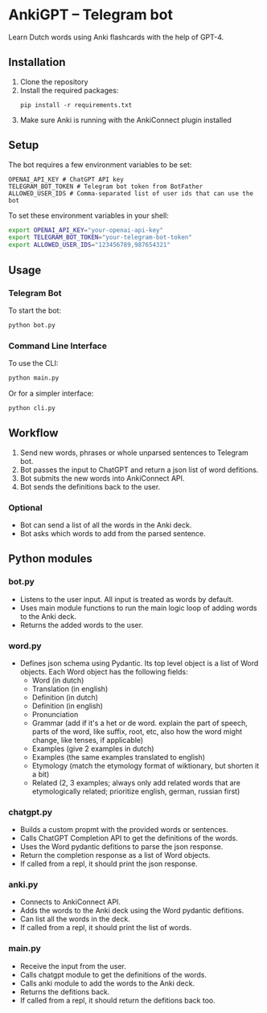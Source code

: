 # AnkiGPT – Telegram bot

Learn Dutch words using Anki flashcards with the help of GPT-4.

## Installation

1. Clone the repository
2. Install the required packages:
   ```
   pip install -r requirements.txt
   ```
3. Make sure Anki is running with the AnkiConnect plugin installed

## Setup

The bot requires a few environment variables to be set:

```
OPENAI_API_KEY # ChatGPT API key
TELEGRAM_BOT_TOKEN # Telegram bot token from BotFather
ALLOWED_USER_IDS # Comma-separated list of user ids that can use the bot
```

To set these environment variables in your shell:

```bash
export OPENAI_API_KEY="your-openai-api-key"
export TELEGRAM_BOT_TOKEN="your-telegram-bot-token"
export ALLOWED_USER_IDS="123456789,987654321"
```

## Usage

### Telegram Bot

To start the bot:

```bash
python bot.py
```

### Command Line Interface

To use the CLI:

```bash
python main.py
```

Or for a simpler interface:

```bash
python cli.py
```

## Workflow

1. Send new words, phrases or whole unparsed sentences to Telegram bot.
2. Bot passes the input to ChatGPT and return a json list of word defitions.
3. Bot submits the new words into AnkiConnect API.
4. Bot sends the definitions back to the user.

### Optional

- Bot can send a list of all the words in the Anki deck.
- Bot asks which words to add from the parsed sentence.


## Python modules

### bot.py

- Listens to the user input. All input is treated as words by default.
- Uses main module functions to run the main logic loop of adding words to the Anki deck.
- Returns the added words to the user.

### word.py

- Defines json schema using Pydantic. Its top level object is a list of Word objects. Each Word object has the following fields:
    - Word (in dutch)
    - Translation (in english)
    - Definition (in dutch)
    - Definition (in english)
    - Pronunciation
    - Grammar (add if it's a het or de word. explain the part of speech, parts of the word, like suffix, root, etc, also how the word might change, like tenses, if applicable)
    - Examples (give 2 examples in dutch)
    - Examples (the same examples translated to english)
    - Etymology (match the etymology format of wiktionary, but shorten it a bit)
    - Related (2, 3 examples; always only add related words that are etymologically related; prioritize english, german, russian first)


### chatgpt.py

- Builds a custom propmt with the provided words or sentences.
- Calls ChatGPT Completion API to get the definitions of the words.
- Uses the Word pydantic defitions to parse the json response.
- Return the completion response as a list of Word objects.
- If called from a repl, it should print the json response.

### anki.py

- Connects to AnkiConnect API.
- Adds the words to the Anki deck using the Word pydantic defitions.
- Can list all the words in the deck.
- If called from a repl, it should print the list of words.

### main.py

- Receive the input from the user.
- Calls chatgpt module to get the definitions of the words.
- Calls anki module to add the words to the Anki deck.
- Returns the defitions back.
- If called from a repl, it should return the defitions back too.
